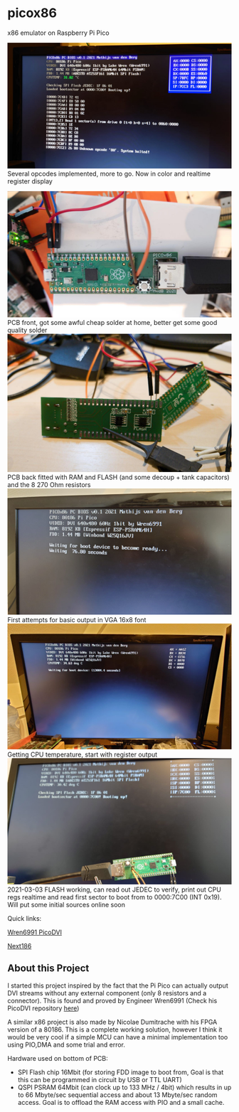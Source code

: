 # picox86
x86 emulator on Raspberry Pi Pico

![](img/picox86color.jpg)
Several opcodes implemented, more to go. Now in color and realtime register display


![](img/picox86pcb.jpg)
PCB front, got some awful cheap solder at home, better get some good quality solder
![](img/picox86back.jpg)
PCB back fitted with RAM and FLASH (and some decoup + tank capacitors) and the 8 270 Ohm resistors
![](img/picox86screen.jpg)
First attempts for basic output in VGA 16x8 font
![](img/picox86screen2.jpg)
Getting CPU temperature, start with register output
![](img/picox86screen3.jpg)
2021-03-03 FLASH working, can read out JEDEC to verify, print out CPU regs realtime and read first sector to boot from to 0000:7C00 (INT 0x19). Will put some initial sources online soon





Quick links:

[Wren6991 PicoDVI](https://github.com/Wren6991/PicoDVI)

[Next186](https://opencores.org/projects/next186_soc_pc/)

About this Project
-----------------

I started this project inspired by the fact that the Pi Pico can actually output DVI streams without any external component (only 8 resistors and a connector). This is found and proved by Engineer Wren6991 (Check his PicoDVI repository [here](https://github.com/Wren6991/PicoDVI))

A similar x86 project is also made by Nicolae Dumitrache with his FPGA version of a 80186. This is a complete working solution, however I think it would be very cool if a simple MCU can have a minimal implementation too using PIO,DMA and some trial and error.



Hardware used on bottom of PCB:

- SPI Flash chip 16Mbit (for storing FDD image to boot from, Goal is that this can be programmed in circuit by USB or TTL UART)
- QSPI PSRAM 64Mbit (can clock up to 133 MHz / 4bit) which results in up to 66 Mbyte/sec sequential access and about 13 Mbyte/sec random access. Goal is to offload the RAM access with PIO and a small cache.


